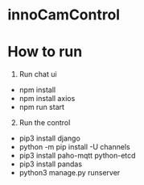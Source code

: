 # innoCamControl

# How to run
1. Run chat ui
- npm install
- npm install axios
- npm run start

2. Run the control
- pip3 install django
- python -m pip install -U channels
- pip3 install paho-mqtt python-etcd
- pip3 install pandas
- python3 manage.py runserver
